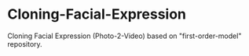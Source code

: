 # Cloning-Facial-Expression
Cloning Facial Expression (Photo-2-Video) based on "first-order-model" repository.
